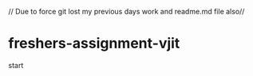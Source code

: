 // Due to force git lost my previous days work and readme.md file also//

# freshers-assignment-vjit

start

